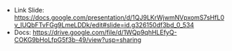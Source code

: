 - Link Slide: https://docs.google.com/presentation/d/1QJ9LKrWjwmNVpxomS7sHfL0v_IUQbFTvFGg9LmeLDDk/edit#slide=id.g326150df3bd_0_534
- Docs: https://drive.google.com/file/d/1WQp9qhHLEfyQ-COKG9bHoLfpG5f3b-49/view?usp=sharing
